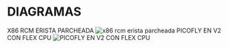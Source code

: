 # DIAGRAMAS
X86 RCM ERISTA PARCHEADA
![x86 rcm erista parcheada](https://github.com/ELCALLEJONGAMER/DIAGRAMAS/assets/57427897/282135d1-d854-49d0-9919-297a6cada27a)
PICOFLY EN V2 CON FLEX CPU
![PICOFLY EN V2 CON FLEX CPU](https://github.com/ELCALLEJONGAMER/DIAGRAMAS/assets/57427897/5afe7575-d7fc-432a-b15c-59b87f1791f7)
